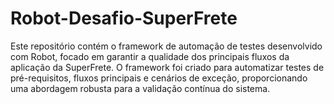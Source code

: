 # Robot-Desafio-SuperFrete
Este repositório contém o framework de automação de testes desenvolvido com Robot, focado em garantir a qualidade dos principais fluxos da aplicação da SuperFrete. O framework foi criado para automatizar testes de pré-requisitos, fluxos principais e cenários de exceção, proporcionando uma abordagem robusta para a validação contínua do sistema.
